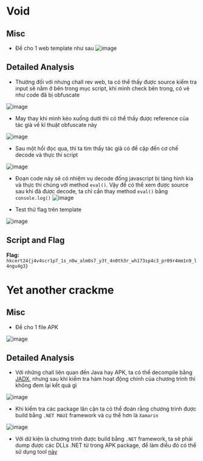 # Void
## Misc
- Đề cho 1 web template như sau
![image](https://github.com/user-attachments/assets/b6733924-fc1e-4931-9056-2f3b85762018)
## Detailed Analysis
- Thường đối với nhưng chall rev web, ta có thể thấy được source kiểm tra input sẽ nằm ở bên trong mục script, khi mình check bên trong, có vẻ như code đã bị obfuscate

![image](https://github.com/user-attachments/assets/6ae4dd6c-646d-4c47-8e84-86f58a1fdc66)

- May thay khi mình kéo xuống dưới thì có thể thấy được reference của tác giả về kĩ thuật obfuscate này

![image](https://github.com/user-attachments/assets/1d761bb3-ad12-416d-b86d-551b43162fc0)

- Sau một hồi đọc qua, thì ta tìm thấy tác giả có đề cập đến cơ chế decode và thực thi script

![image](https://github.com/user-attachments/assets/731d5793-801d-4634-9845-eb9f56bd2a57)

- Đoạn code này sẽ có nhiệm vụ decode đống javascript bị tàng hình kia và thực thi chúng với method `eval()`. Vậy để có thể xem được source sau khi đã được decode, ta chỉ cần thay method `eval()` bằng `console.log()`
![image](https://github.com/user-attachments/assets/edb64720-2a3c-46b7-9991-44b8b4153a71)

- Test thử flag trên template

![image](https://github.com/user-attachments/assets/0553d7a8-d3bc-460d-a6ac-63e462e4e2fc)

## Script and Flag
**Flag:** `hkcert24{j4v4scr1p7_1s_n0w_alm0s7_y3t_4n0th3r_wh173sp4c3_pr09r4mm1n9_l4ngu4g3}`

# Yet another crackme
## Misc
- Đề cho 1 file APK

![image](https://github.com/user-attachments/assets/7bdf78a1-4345-4aa6-b512-0f5768377281)
## Detailed Analysis
- Với những chall liên quan đến Java hay APK, ta có thể decompile bằng [JADX](https://github.com/skylot/jadx), nhưng sau khi kiểm tra hàm hoạt động chính của chương trình thì không đem lại kết quả gì

![image](https://github.com/user-attachments/assets/6930eaaf-0bcd-4bb7-b9fa-8e800db13cef)

- Khi kiểm tra các package lân cận ta có thể đoán rằng chương trình được build bằng `.NET MAUI` framework và cụ thể hơn là `Xamarin`

![image](https://github.com/user-attachments/assets/ad3967a6-d2aa-46f3-960a-5380e8e47c03)

- Với dữ kiện là chương trình được build bằng `.NET` framework, ta sẽ phải dump được các DLLs .NET từ trong APK package, để làm điều đó có thể sử dụng tool [này](https://github.com/jakev/pyxamstore)
